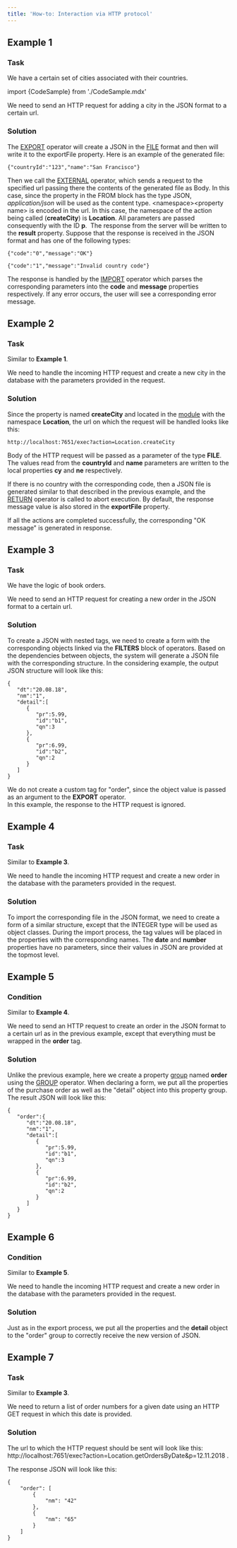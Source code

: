 ```yaml
---
title: 'How-to: Interaction via HTTP protocol'
---
```


## Example 1

### Task

We have a certain set of cities associated with their countries.

import {CodeSample} from './CodeSample.mdx'

<CodeSample url="https://documentation.lsfusion.org/sample?file=UseCaseExternal&block=sample1"/>

We need to send an HTTP request for adding a city in the JSON format to a certain url.

### Solution

<CodeSample url="https://documentation.lsfusion.org/sample?file=UseCaseExternal&block=solution1"/>

The [EXPORT](Data_export_EXPORT_.md) operator will create a JSON in the [FILE](Built-in_classes.md) format and then will write it to the exportFile property. Here is an example of the generated file: 

    {"countryId":"123","name":"San Francisco"}

Then we call the [EXTERNAL](Access_to_an_external_system_EXTERNAL_.md) operator, which sends a request to the specified url passing there the contents of the generated file as Body. In this case, since the property in the FROM block has the type JSON, *application/json* will be used as the content type. <namespace\><property name\> is encoded in the url. In this case, the namespace of the action being called (**createCity**) is **Location**. All parameters are passed consequently with the ID **p**.  The response from the server will be written to the **result** property. Suppose that the response is received in the JSON format and has one of the following types:

    {"code":"0","message":"OK"}

    {"code":"1","message":"Invalid country code"}

The response is handled by the [IMPORT](Data_import_IMPORT_.md) operator which parses the corresponding parameters into the **code** and **message** properties respectively. If any error occurs, the user will see a corresponding error message.

## Example 2

### Task

Similar to **Example 1**. 

We need to handle the incoming HTTP request and create a new city in the database with the parameters provided in the request.

### Solution

<CodeSample url="https://documentation.lsfusion.org/sample?file=UseCaseExternal&block=solution2"/>

Since the property is named **createCity** and located in the [module](Modules.md) with the namespace **Location**, the url on which the request will be handled looks like this:

    http://localhost:7651/exec?action=Location.createCity

Body of the HTTP request will be passed as a parameter of the type **FILE**. The values read from the **countryId** and **name** parameters are written to the local properties **cy** and **ne** respectively.

If there is no country with the corresponding code, then a JSON file is generated similar to that described in the previous example, and the [RETURN](Exit_RETURN_.md) operator is called to abort execution. By default, the response message value is also stored in the **exportFile** property.

If all the actions are completed successfully, the corresponding "OK message" is generated in response.

## Example 3

### Task

We have the logic of book orders.

<CodeSample url="https://documentation.lsfusion.org/sample?file=UseCaseExternal&block=sample3"/>

We need to send an HTTP request for creating a new order in the JSON format to a certain url.

### Solution

<CodeSample url="https://documentation.lsfusion.org/sample?file=UseCaseExternal&block=solution3"/>

To create a JSON with nested tags, we need to create a form with the corresponding objects linked via the **FILTERS** block of operators. Based on the dependencies between objects, the system will generate a JSON file with the corresponding structure. In the considering example, the output JSON structure will look like this:

    {
       "dt":"20.08.18",
       "nm":"1",
       "detail":[
          {
             "pr":5.99,
             "id":"b1",
             "qn":3
          },
          {
             "pr":6.99,
             "id":"b2",
             "qn":2
          }
       ]
    }

We do not create a custom tag for "order", since the object value is passed as an argument to the **EXPORT** operator.  
In this example, the response to the HTTP request is ignored.

## Example 4

### Task

Similar to **Example 3**. 

We need to handle the incoming HTTP request and create a new order in the database with the parameters provided in the request.

### Solution

<CodeSample url="https://documentation.lsfusion.org/sample?file=UseCaseExternal&block=solution4"/>

To import the corresponding file in the JSON format, we need to create a form of a similar structure, except that the INTEGER type will be used as object classes. During the import process, the tag values will be placed in the properties with the corresponding names. The **date** and **number** properties have no parameters, since their values in JSON are provided at the topmost level.

## Example 5

### Condition

Similar to **Example 4**. 

We need to send an HTTP request to create an order in the JSON format to a certain url as in the previous example, except that everything must be wrapped in the **order** tag.

### Solution

<CodeSample url="https://documentation.lsfusion.org/sample?file=UseCaseExternal&block=solution5"/>

  

Unlike the previous example, here we create a property [group](Groups_of_properties_and_actions.md) named **order** using the [GROUP](GROUP_operator.md) operator. When declaring a form, we put all the properties of the purchase order as well as the "detail" object into this property group. The result JSON will look like this:

    {
       "order":{
          "dt":"20.08.18",
          "nm":"1",
          "detail":[
             {
                "pr":5.99,
                "id":"b1",
                "qn":3
             },
             {
                "pr":6.99,
                "id":"b2",
                "qn":2
             }
          ]
       }
    }

## Example 6

### Condition

Similar to **Example 5**. 

We need to handle the incoming HTTP request and create a new order in the database with the parameters provided in the request.

### Solution

<CodeSample url="https://documentation.lsfusion.org/sample?file=UseCaseExternal&block=solution6"/>

Just as in the export process, we put all the properties and the **detail** object to the "order" group to correctly receive the new version of JSON.

## Example 7

### Task

Similar to **Example 3**. 

We need to return a list of order numbers for a given date using an HTTP GET request in which this date is provided.

### Solution

<CodeSample url="https://documentation.lsfusion.org/sample?file=UseCaseExternal&block=solution7"/>

The url to which the HTTP request should be sent will look like this:   http://localhost:7651/exec?action=Location.getOrdersByDate&p=12.11.2018 .

The response JSON will look like this:

  

    {
        "order": [
            {
                "nm": "42"
            },
            {
                "nm": "65"
            }
        ]
    }
